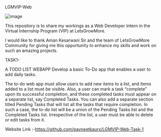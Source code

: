 LGMVIP-Web


![image](https://github.com/pavneetkaurx/LGMVIP-Web/assets/97126263/b6240061-ec6e-4015-86ff-8acbe09c9304)



This repository is to share my workings as a Web Developer Intern in the Virtual Internship Program (VIP) at LetsGrowMore.

I would like to thank Aman Kesarwani Sir and the team of LetsGrowMore Community for giving me this opportunity to enhance my skills and work on such an amazing projects.

TASK1-

A TODO LIST WEBAPP
Develop a basic To-Do app that enables a user to add daily tasks.

The to-do web app must allow users to add new items to a list, and items added to a list must be visible.
Also, a user can mark a task “complete” upon its successful completion, and these completed tasks must appear on a separate list, say Completed Tasks.
You can also add a separate section titled Pending Tasks that will list all the tasks that require completion.
In such a case, the to-do list will be a union of the Pending Tasks list and the Completed Tasks list.
Irrespective of the list, a user must be able to delete or edit tasks from it.

Website Link :-https://github.com/pavneetkaurx/LGMVIP-Web-Task-1

